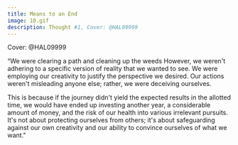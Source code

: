 ```yaml
---
title: Means to an End
image: 10.gif
description: Thought #1, Cover: @HAL09999
---
```

Cover: @HAL09999

“We were clearing a path and cleaning up the weeds However, we weren't adhering to a specific version of reality that we wanted to see. We were employing our creativity to justify the perspective we desired. Our actions weren't misleading anyone else; rather, we were deceiving ourselves.

This is because if the journey didn't yield the expected results in the allotted time, we would have ended up investing another year, a considerable amount of money, and the risk of our health into various irrelevant pursuits. It's not about protecting ourselves from others; it's about safeguarding against our own creativity and our ability to convince ourselves of what we want."
